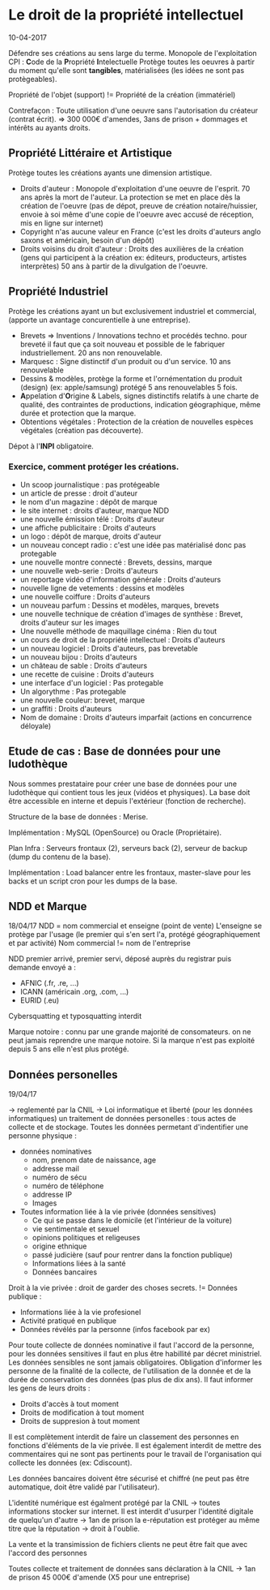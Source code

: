 # Le droit de la propriété intellectuel
10-04-2017

Défendre ses créations au sens large du terme.
Monopole de l'exploitation
CPI : **C**ode de la **P**ropriété **I**ntelectuelle
Protège toutes les oeuvres à partir du moment qu'elle sont **tangibles**, matérialisées (les idées ne sont pas protègeables).

Propriété de l'objet (support) != Propriété de la création (immatériel)

Contrefaçon : Toute utilisation d'une oeuvre sans l'autorisation du créateur (contrat écrit). => 300 000€ d'amendes, 3ans de prison + dommages et intérêts au ayants droits.

## **P**ropriété **L**ittéraire et **A**rtistique
Protège toutes les créations ayants une dimension artistique.
* Droits d'auteur : Monopole d'exploitation d'une oeuvre de l'esprit. 70 ans après la mort de l'auteur. La protection se met en place dès la création de l'oeuvre (pas de dépot, preuve de création notaire/huissier, envoie à soi même d'une copie de l'oeuvre avec accusé de réception, mis en ligne sur internet)
* Copyright n'as aucune valeur en France (c'est les droits d'auteurs anglo saxons et américain, besoin d'un dépôt)
* Droits voisins du droit d'auteur : Droits des auxilières de la création (gens qui participent à la création ex: éditeurs, producteurs, artistes interprètes) 50 ans à partir de la divulgation de l'oeuvre.


## **P**ropriété **I**ndustriel
Protège les créations ayant un but exclusivement industriel et commercial, (apporte un avantage concurentielle à une entreprise).
* Brevets => Inventions / Innovations techno et procédés techno.
pour breveté il faut que ça soit nouveau et possible de le fabriquer industriellement. 20 ans non renouvelable.
* Marquesc : Signe distinctif d'un produit ou d'un service. 10 ans renouvelable
* Dessins & modèles, protège la forme et l'ornémentation du produit (design) (ex: apple/samsung) protégé 5 ans renouvelables 5 fois.
* **A**ppelation d'**O**rigine & Labels, signes distinctifs relatifs à une charte de qualité, des contraintes de productions, indication géographique, même durée et protection que la marque.
* Obtentions végétales : Protection de la création de nouvelles espèces végétales (création pas découverte).

Dépot à l'**INPI** obligatoire.

### Exercice, comment protéger les créations.

* Un scoop journalistique : pas protégeable
* un article de presse : droit d'auteur
* le nom d'un magazine : dépôt de marque
* le site internet : droits d'auteur, marque NDD
* une nouvelle émission télé : Droits d'auteur
* une affiche publicitaire : Droits d'auteurs
* un logo : dépôt de marque, droits d'auteur
* un nouveau concept radio : c'est une idée pas matérialisé donc pas protegable
* une nouvelle montre connecté : Brevets, dessins, marque
* une nouvelle web-serie : Droits d'auteurs
* un reportage vidéo d'information générale : Droits d'auteurs
* nouvelle ligne de vetements : dessins et modèles
* une nouvelle coiffure : Droits d'auteurs
* un nouveau parfum : Dessins et modèles, marques, brevets
* une nouvelle technique de création d'images de synthèse : Brevet, droits d'auteur sur les images
* Une nouvelle méthode de maquillage cinéma : Rien du tout
* un cours de droit de la propriété intellectuel : Droits d'auteurs
* un nouveau logiciel : Droits d'auteurs, pas brevetable
* un nouveau bijou : Droits d'auteurs
* un château de sable : Droits d'auteurs
* une recette de cuisine : Droits d'auteurs
* une interface d'un logiciel : Pas protegable
* Un algorythme : Pas protegable
* une nouvelle couleur: brevet, marque
* un graffiti : Droits d'auteurs
* Nom de domaine : Droits d'auteurs imparfait (actions en concurrence déloyale)

## Etude de cas : Base de données pour une ludothèque

Nous sommes prestataire pour créer une base de données pour une ludothèque qui contient tous les jeux (vidéos et physiques).
La base doit être accessible en interne et depuis l'extérieur (fonction de recherche).

Structure de la base de données : Merise.

Implémentation : MySQL (OpenSource) ou Oracle (Propriétaire).

Plan Infra : Serveurs frontaux (2), serveurs back (2), serveur de backup (dump du contenu de la base).

Implémentation : Load balancer entre les frontaux, master-slave pour les backs et un script cron pour les dumps de la base.

## NDD et Marque
18/04/17
NDD = nom commercial et enseigne (point de vente)
L'enseigne se protège par l'usage (le premier qui s'en sert l'a, protégé géographiquement et par activité)
Nom commercial != nom de l'entreprise

NDD premier arrivé, premier servi, déposé auprès du registrar puis demande envoyé a :
* AFNIC (.fr, .re, ...)
* ICANN (américain .org, .com, ...)
* EURID (.eu)

Cybersquatting et typosquatting interdit

Marque notoire : connu par une grande majorité de consomateurs. on ne peut jamais reprendre une marque notoire.
Si la marque n'est pas exploité depuis 5 ans elle n'est plus protégé.

## Données personelles
19/04/17

-> reglementé par la CNIL -> Loi informatique et liberté (pour les données informatiques)
un traitement de données personelles : tous actes de collecte et de stockage.
Toutes les données permetant d'indentifier une personne physique :
* données nominatives
    * nom, prenom date de naissance, age
    * addresse mail
    * numéro de sécu
    * numéro de téléphone
    * addresse IP
    * Images
* Toutes information liée à la vie privée (données sensitives)
    * Ce qui se passe dans le domicile (et l'intérieur de la voiture)
    * vie sentimentale et sexuel
    * opinions politiques et religeuses
    * origine ethnique
    * passé judicière (sauf pour rentrer dans la fonction publique)
    * Informations liées à la santé
    * Données bancaires

Droit à la vie privée : droit de garder des choses secrets.
!= Données publique :
* Informations liée à la vie profesionel
* Activité pratiqué en publique
* Données révélés par la personne (infos facebook par ex)

Pour toute collecte de données nominative il faut l'accord de la personne, pour les données sensitives il faut en plus être habillité par décret ministriel. Les données sensibles ne sont jamais obligatoires.
Obligation d'informer les personne de la finalité de la collecte, de l'utilisation de la donnée et de la durée de conservation des données (pas plus de dix ans). Il faut informer les gens de leurs droits :
* Droits d'accès à tout moment
* Droits de modification à tout moment
* Droits de suppresion à tout moment

Il est complètement interdit de faire un classement des personnes en fonctions d'éléments de la vie privée.
Il est également interdit de mettre des commentaires qui ne sont pas pertinents pour le travail de l'organisation qui collecte les données (ex: Cdiscount).

Les données bancaires doivent être sécurisé et chiffré (ne peut pas être automatique, doit être validé par l'utilisateur).

L'identité numérique est égalment protégé par la CNIL -> toutes informations stocker sur internet.
Il est interdit d'usurper l'identité digitale de quelqu'un d'autre -> 1an de prison
la e-réputation est protéger au même titre que la réputation -> droit à l'oublie.

La vente et la transimission de fichiers clients ne peut être fait que avec l'accord des personnes

Toutes collecte et traitement de données sans déclaration à la CNIL -> 1an de prison 45 000€ d'amende (X5 pour une entreprise)